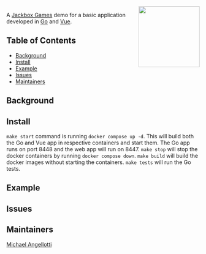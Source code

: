 <img align="right" width="159px" src="https://jackboxgames.b-cdn.net/wp-content/uploads/2019/10/No-Text.png" />

A [Jackbox Games](https://www.jackboxgames.com/) demo for a basic application developed in [Go](https://go.dev/) and [Vue](https://vuejs.org/).

## Table of Contents

- [Background](#background)
- [Install](#install)
- [Example](#example)
- [Issues](#issues)
- [Maintainers](#maintainers)

## Background


## Install

`make start` command is running `docker compose up -d`. This will build both the Go and Vue app in respective containers and start them. The Go app runs on port 8448 and the web app will run on 8447.
`make stop` will stop the docker containers by running `docker compose down`.
`make build` will build the docker images without starting the containers.
`make tests` will run the Go tests.

## Example



## Issues



## Maintainers

[Michael Angellotti]()
